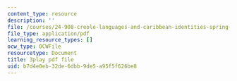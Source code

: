 ```yaml
---
content_type: resource
description: ''
file: /courses/24-908-creole-languages-and-caribbean-identities-spring-2017/b7d4e0eb32de6dbb9de5a95f5f626be8_T8IjB94ka2g.pdf
file_type: application/pdf
learning_resource_types: []
ocw_type: OCWFile
resourcetype: Document
title: 3play pdf file
uid: b7d4e0eb-32de-6dbb-9de5-a95f5f626be8
---
```

